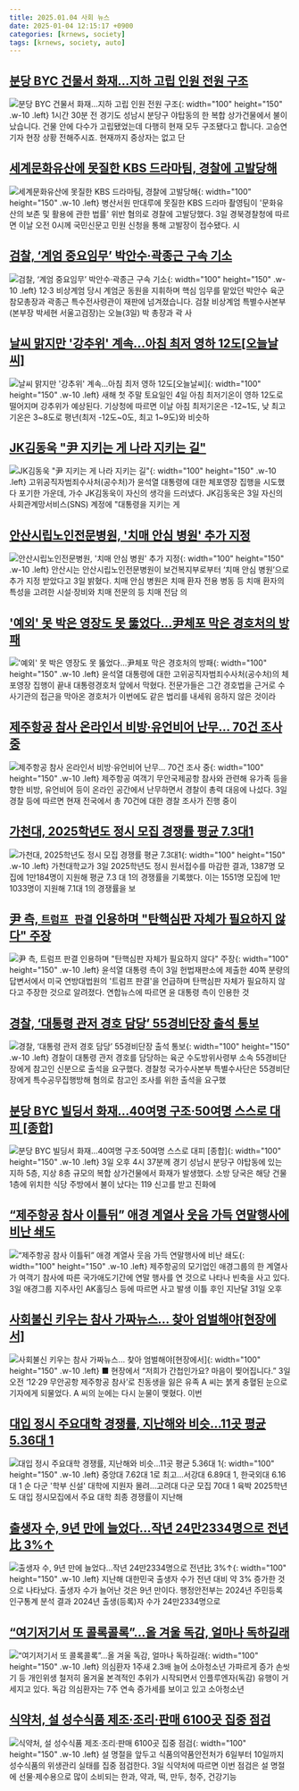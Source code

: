 ```yaml
---
title: 2025.01.04 사회 뉴스
date: 2025-01-04 12:15:17 +0900
categories: [krnews, society]
tags: [krnews, society, auto]
---
```

## [분당 BYC 건물서 화재…지하 고립 인원 전원 구조](https://n.news.naver.com/mnews/article/448/0000499854)

![분당 BYC 건물서 화재…지하 고립 인원 전원 구조](https://mimgnews.pstatic.net/image/origin/448/2025/01/03/499854.jpg?type=nf220_150){: width="100" height="150" .w-10 .left}
1시간 30분 전 경기도 성남시 분당구 야탑동의 한 복합 상가건물에서 불이 났습니다. 건물 안에 다수가 고립됐었는데 다행히 현재 모두 구조됐다고 합니다. 고승연 기자 현장 상황 전해주시죠. 현재까지 중상자는 없고 단

## [세계문화유산에 못질한 KBS 드라마팀, 경찰에 고발당해](https://n.news.naver.com/mnews/article/277/0005527094)

![세계문화유산에 못질한 KBS 드라마팀, 경찰에 고발당해](https://mimgnews.pstatic.net/image/origin/277/2025/01/03/5527094.jpg?type=nf220_150){: width="100" height="150" .w-10 .left}
병산서원 만대루에 못질한 KBS 드라마 촬영팀이 '문화유산의 보존 및 활용에 관한 법률' 위반 혐의로 경찰에 고발당했다. 3일 경북경찰청에 따르면 이날 오전 0시께 국민신문고 민원 신청을 통해 고발장이 접수됐다. 시

## [검찰, ‘계엄 중요임무’ 박안수·곽종근 구속 기소](https://n.news.naver.com/mnews/article/056/0011868474)

![검찰, ‘계엄 중요임무’ 박안수·곽종근 구속 기소](https://mimgnews.pstatic.net/image/origin/056/2025/01/03/11868474.jpg?type=nf220_150){: width="100" height="150" .w-10 .left}
12·3 비상계엄 당시 계엄군 동원을 지휘하며 핵심 임무를 맡았던 박안수 육군참모총장과 곽종근 특수전사령관이 재판에 넘겨졌습니다. 검찰 비상계엄 특별수사본부(본부장 박세현 서울고검장)는 오늘(3일) 박 총장과 곽 사

## [날씨 맑지만 '강추위' 계속...아침 최저 영하 12도[오늘날씨]](https://n.news.naver.com/mnews/article/119/0002910512)

![날씨 맑지만 '강추위' 계속...아침 최저 영하 12도[오늘날씨]](https://mimgnews.pstatic.net/image/origin/119/2025/01/04/2910512.jpg?type=nf220_150){: width="100" height="150" .w-10 .left}
새해 첫 주말 토요일인 4일 아침 최저기온이 영하 12도로 떨어지며 강추위가 예상된다. 기상청에 따르면 이날 아침 최저기온은 -12~1도, 낮 최고기온은 3~8도로 평년(최저 -12도~0도, 최고 1~9도)와 비슷하

## [JK김동욱 "尹 지키는 게 나라 지키는 길"](https://n.news.naver.com/mnews/article/277/0005527427)

![JK김동욱 "尹 지키는 게 나라 지키는 길"](https://mimgnews.pstatic.net/image/origin/277/2025/01/03/5527427.jpg?type=nf220_150){: width="100" height="150" .w-10 .left}
고위공직자범죄수사처(공수처)가 윤석열 대통령에 대한 체포영장 집행을 시도했다 포기한 가운데, 가수 JK김동욱이 자신의 생각을 드러냈다. JK김동욱은 3일 자신의 사회관계망서비스(SNS) 계정에 "대통령을 지키는 게

## [안산시립노인전문병원, '치매 안심 병원' 추가 지정](https://n.news.naver.com/mnews/article/011/0004435290)

![안산시립노인전문병원, '치매 안심 병원' 추가 지정](https://mimgnews.pstatic.net/image/origin/011/2025/01/03/4435290.jpg?type=nf220_150){: width="100" height="150" .w-10 .left}
안산시는 안산시립노인전문병원이 보건복지부로부터 ‘치매 안심 병원’으로 추가 지정 받았다고 3일 밝혔다. 치매 안심 병원은 치매 환자 전용 병동 등 치매 환자의 특성을 고려한 시설·장비와 치매 전문의 등 치매 전담 의

## ['예외' 못 박은 영장도 못 뚫었다…尹체포 막은 경호처의 방패](https://n.news.naver.com/mnews/article/025/0003412514)

!['예외' 못 박은 영장도 못 뚫었다…尹체포 막은 경호처의 방패](https://mimgnews.pstatic.net/image/origin/025/2025/01/03/3412514.jpg?type=nf220_150){: width="100" height="150" .w-10 .left}
윤석열 대통령에 대한 고위공직자범죄수사처(공수처)의 체포영장 집행이 끝내 대통령경호처 앞에서 막혔다. 전문가들은 그간 경호법을 근거로 수사기관의 접근을 막아온 경호처가 이번에도 같은 법리를 내세워 응하지 않은 것이라

## [제주항공 참사 온라인서 비방·유언비어 난무… 70건 조사 중](https://n.news.naver.com/mnews/article/022/0003999701)

![제주항공 참사 온라인서 비방·유언비어 난무… 70건 조사 중](https://mimgnews.pstatic.net/image/origin/022/2025/01/03/3999701.jpg?type=nf220_150){: width="100" height="150" .w-10 .left}
제주항공 여객기 무안국제공항 참사와 관련해 유가족 등을 향한 비방, 유언비어 등이 온라인 공간에서 난무하면서 경찰이 총력 대응에 나섰다. 3일 경찰 등에 따르면 현재 전국에서 총 70건에 대한 경찰 조사가 진행 중이

## [가천대, 2025학년도 정시 모집 경쟁률 평균 7.3대1](https://n.news.naver.com/mnews/article/003/0012997159)

![가천대, 2025학년도 정시 모집 경쟁률 평균 7.3대1](https://mimgnews.pstatic.net/image/origin/003/2025/01/03/12997159.jpg?type=nf220_150){: width="100" height="150" .w-10 .left}
가천대학교가 3일 2025학년도 정시 원서접수를 마감한 결과, 1387명 모집에 1만184명이 지원해 평균 7.3 대 1의 경쟁률을 기록했다. 이는 1551명 모집에 1만1033명이 지원해 7.1대 1의 경쟁률을 보

## [尹 측, `트럼프 판결` 인용하며 "탄핵심판 자체가 필요하지 않다" 주장](https://n.news.naver.com/mnews/article/029/0002927004)

![尹 측, `트럼프 판결` 인용하며 "탄핵심판 자체가 필요하지 않다" 주장](https://mimgnews.pstatic.net/image/origin/029/2025/01/03/2927004.jpg?type=nf220_150){: width="100" height="150" .w-10 .left}
윤석열 대통령 측이 3일 헌법재판소에 제출한 40쪽 분량의 답변서에서 미국 연방대법원의 '트럼프 판결'을 언급하며 탄핵심판 자체가 필요하지 않다고 주장한 것으로 알려졌다. 연합뉴스에 따르면 윤 대통령 측이 인용한 것

## [경찰, ‘대통령 관저 경호 담당’ 55경비단장 출석 통보](https://n.news.naver.com/mnews/article/025/0003412539)

![경찰, ‘대통령 관저 경호 담당’ 55경비단장 출석 통보](https://mimgnews.pstatic.net/image/origin/025/2025/01/04/3412539.jpg?type=nf220_150){: width="100" height="150" .w-10 .left}
경찰이 대통령 관저 경호를 담당하는 육군 수도방위사령부 소속 55경비단장에게 참고인 신분으로 출석을 요구했다. 경찰청 국가수사본부 특별수사단은 55경비단장에게 특수공무집행방해 혐의로 참고인 조사를 위한 출석을 요구했

## [분당 BYC 빌딩서 화재…40여명 구조·50여명 스스로 대피 [종합]](https://n.news.naver.com/mnews/article/015/0005077702)

![분당 BYC 빌딩서 화재…40여명 구조·50여명 스스로 대피 [종합]](https://mimgnews.pstatic.net/image/origin/015/2025/01/03/5077702.jpg?type=nf220_150){: width="100" height="150" .w-10 .left}
3일 오후 4시 37분께 경기 성남시 분당구 야탑동에 있는 지하 5층, 지상 8층 규모의 복합 상가건물에서 화재가 발생했다. 소방 당국은 해당 건물 1층에 위치한 식당 주방에서 불이 났다는 119 신고를 받고 진화에

## [“제주항공 참사 이틀뒤” 애경 계열사 웃음 가득 연말행사에 비난 쇄도](https://n.news.naver.com/mnews/article/005/0001749624)

![“제주항공 참사 이틀뒤” 애경 계열사 웃음 가득 연말행사에 비난 쇄도](https://mimgnews.pstatic.net/image/origin/005/2025/01/03/1749624.jpg?type=nf220_150){: width="100" height="150" .w-10 .left}
제주항공의 모기업인 애경그룹의 한 계열사가 여객기 참사에 따른 국가애도기간에 연말 행사를 연 것으로 나타나 빈축을 사고 있다. 3일 애경그룹 지주사인 AK홀딩스 등에 따르면 사고 발생 이틀 후인 지난달 31일 오후

## [사회불신 키우는 참사 가짜뉴스… 찾아 엄벌해야[현장에서]](https://n.news.naver.com/mnews/article/021/0002681856)

![사회불신 키우는 참사 가짜뉴스… 찾아 엄벌해야[현장에서]](https://mimgnews.pstatic.net/image/origin/021/2025/01/03/2681856.jpg?type=nf220_150){: width="100" height="150" .w-10 .left}
■ 현장에서 “저희가 간첩인가요? 마음이 찢어집니다.” 3일 오전 ‘12·29 무안공항 제주항공 참사’로 친동생을 잃은 유족 A 씨는 붉게 충혈된 눈으로 기자에게 되물었다. A 씨의 눈에는 다시 눈물이 맺혔다. 이번

## [대입 정시 주요대학 경쟁률, 지난해와 비슷…11곳 평균 5.36대 1](https://n.news.naver.com/mnews/article/001/0015141135)

![대입 정시 주요대학 경쟁률, 지난해와 비슷…11곳 평균 5.36대 1](https://mimgnews.pstatic.net/image/origin/001/2025/01/03/15141135.jpg?type=nf220_150){: width="100" height="150" .w-10 .left}
중앙대 7.62대 1로 최고…서강대 6.89대 1, 한국외대 6.16대 1 순 다군 '학부 신설' 대학에 지원자 몰려…고려대 다군 모집 70대 1 육박 2025학년도 대입 정시모집에서 주요 대학 최종 경쟁률이 지난해

## [출생자 수, 9년 만에 늘었다…작년 24만2334명으로 전년比 3%↑](https://n.news.naver.com/mnews/article/003/0012996016)

![출생자 수, 9년 만에 늘었다…작년 24만2334명으로 전년比 3%↑](https://mimgnews.pstatic.net/image/origin/003/2025/01/03/12996016.jpg?type=nf220_150){: width="100" height="150" .w-10 .left}
지난해 대한민국 출생자 수가 전년 대비 약 3% 증가한 것으로 나타났다. 출생자 수가 늘어난 것은 9년 만이다. 행정안전부는 2024년 주민등록 인구통계 분석 결과 2024년 출생(등록)자 수가 24만2334명으로

## [“여기저기서 또 콜록콜록”...올 겨울 독감, 얼마나 독하길래](https://n.news.naver.com/mnews/article/009/0005423122)

![“여기저기서 또 콜록콜록”...올 겨울 독감, 얼마나 독하길래](https://mimgnews.pstatic.net/image/origin/009/2025/01/03/5423122.jpg?type=nf220_150){: width="100" height="150" .w-10 .left}
의심환자 1주새 2.3배 늘어 소아청소년 가파르게 증가 손씻기 등 개인위생 철저히 올겨울 본격적인 추위가 시작되면서 인플루엔자(독감) 유행이 거세지고 있다. 독감 의심환자는 7주 연속 증가세를 보이고 있고 소아청소년

## [식약처, 설 성수식품 제조·조리·판매 6100곳 집중 점검](https://n.news.naver.com/mnews/article/119/0002910313)

![식약처, 설 성수식품 제조·조리·판매 6100곳 집중 점검](https://mimgnews.pstatic.net/image/origin/119/2025/01/03/2910313.jpg?type=nf220_150){: width="100" height="150" .w-10 .left}
설 명절을 앞두고 식품의약품안전처가 6일부터 10일까지 성수식품의 위생관리 실태를 집중 점검한다. 3일 식약처에 따르면 이번 점검은 설 명절에 선물·제수용으로 많이 소비되는 한과, 약과, 떡, 만두, 청주, 건강기능

